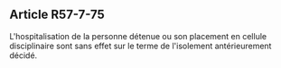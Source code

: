 Article R57-7-75
----
L'hospitalisation de la personne détenue ou son placement en cellule
disciplinaire sont sans effet sur le terme de l'isolement antérieurement décidé.
